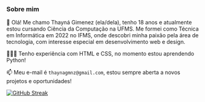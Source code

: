 ### Sobre mim

🌺 Olá! Me chamo Thayná Gimenez (ela/dela), tenho 18 anos e atualmente estou cursando Ciência da Computação na UFMS. Me formei como Técnica em Informática em 2022 no IFMS, onde descobri minha paixão pela área de tecnologia, com interesse especial em desenvolvimento web e design.

👩🏼‍💻 Tenho experiência com HTML e CSS, no momento estou aprendendo Python!

📫 Meu e-mail é `thaynagmnz@gmail.com`, estou sempre aberta a novos projetos e oportunidades!

[![GitHub Streak](https://github-readme-streak-stats.herokuapp.com?user=thayna-gimenez&theme=transparent&locale=pt_BR)](https://git.io/streak-stats)
